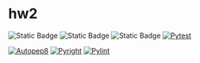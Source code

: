 # hw2
![Static Badge](https://img.shields.io/badge/language-python-blue)
![Static Badge](https://img.shields.io/badge/license-MIT-purple)
![Static Badge](https://img.shields.io/badge/platform-linux-green)
[![Pytest](https://github.com/vegechick510/hw2/actions/workflows/pytest.yml/badge.svg)](https://github.com/vegechick510/hw2/actions/workflows/pytest.yml)

[![Autopep8](https://github.com/vegechick510/hw2/actions/workflows/autopep8.yml/badge.svg)](https://github.com/vegechick510/hw2/actions/workflows/autopep8.yml)
[![Pyright](https://github.com/vegechick510/hw2/actions/workflows/pylint.yml/badge.svg)](https://github.com/vegechick510/hw2/actions/workflows/pylint.yml)
[![Pylint](https://github.com/vegechick510/hw2/actions/workflows/pyright.yml/badge.svg)](https://github.com/vegechick510/hw2/actions/workflows/pyright.yml)

